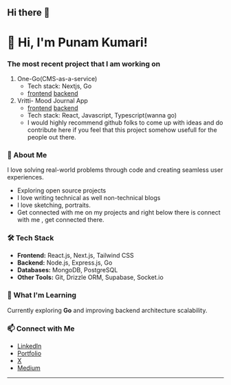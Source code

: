 ## Hi there 👋
# 👋 Hi, I'm Punam Kumari!  
### The most recent project that I am working on 
1. One-Go(CMS-as-a-service)
   - Tech stack: Nextjs, Go
   - [frontend](https://github.com/astrospkc/One-Go)  [backend](https://github.com/astrospkc/cms_gobackend)
2. Vritti- Mood Journal App
   - [frontend](https://github.com/astrospkc/Vritti-frontend-)  [backend](https://github.com/astrospkc/Vritti-backend)
   - Tech stack: React, Javascript, Typescript(wanna go)
   - I would highly recommend github folks to come up with ideas and do contribute here if you feel that this project somehow usefull for the people out there.

### 🚀 About Me  
I love solving real-world problems through code and creating seamless user experiences.  
- Exploring open source projects
- I love writing technical as well non-technical blogs
- I love sketching, portraits.
- Get connected with me on my projects and right below there is connect with me , get connected there.

### 🛠️ Tech Stack  
- **Frontend:** React.js, Next.js, Tailwind CSS  
- **Backend:** Node.js, Express.js, Go  
- **Databases:** MongoDB, PostgreSQL  
- **Other Tools:** Git, Drizzle ORM, Supabase, Socket.io    

### 🌱 What I'm Learning  
Currently exploring **Go** and improving backend architecture scalability.  

### 📫 Connect with Me  
- [LinkedIn](https://www.linkedin.com/in/punam-kumari-2018951b6/)  
- [Portfolio](https://punam-portfolio.vercel.app/)
- [X](https://x.com/punamku22075700)
- [Medium](https://medium.com/@punamkumari399)

---




<!--
**astrospkc/astrospkc** is a ✨ _special_ ✨ repository because its `README.md` (this file) appears on your GitHub profile.

Here are some ideas to get you started:

- 🔭 I’m currently working on ...
- 🌱 I’m currently learning ...
- 👯 I’m looking to collaborate on ...
- 🤔 I’m looking for help with ...
- 💬 Ask me about ...
- 📫 How to reach me: ...
- 😄 Pronouns: ...
- ⚡ Fun fact: ...
-->
